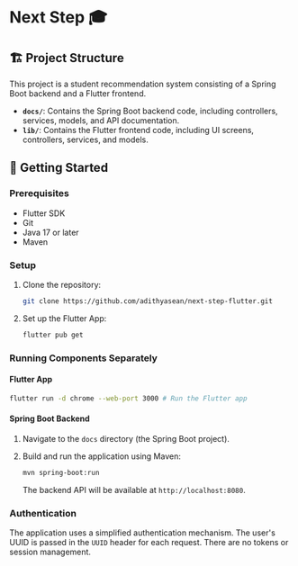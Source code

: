 # Next Step 🎓

## 🏗️ Project Structure

This project is a student recommendation system consisting of a Spring Boot backend and a Flutter frontend.

- **`docs/`**: Contains the Spring Boot backend code, including controllers, services, models, and API documentation.
- **`lib/`**: Contains the Flutter frontend code, including UI screens, controllers, services, and models.

## 🚀 Getting Started

### Prerequisites

- Flutter SDK
- Git
- Java 17 or later
- Maven

### Setup

1.  Clone the repository:

    ```bash
    git clone https://github.com/adithyasean/next-step-flutter.git
    ```

2.  Set up the Flutter App:

    ```bash
    flutter pub get
    ```

### Running Components Separately

#### Flutter App

```bash
flutter run -d chrome --web-port 3000 # Run the Flutter app
```

#### Spring Boot Backend

1.  Navigate to the `docs` directory (the Spring Boot project).
2.  Build and run the application using Maven:

    ```bash
    mvn spring-boot:run
    ```

    The backend API will be available at `http://localhost:8080`.

### Authentication

The application uses a simplified authentication mechanism. The user's UUID is passed in the `UUID` header for each request. There are no tokens or session management.
